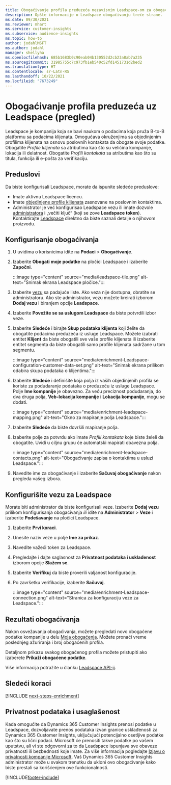 ```yaml
---
title: Obogaćivanje profila preduzeća nezavisnim Leadspace-om za obogaćivanje
description: Opšte informacije o Leadspace obogaćivanju treće strane.
ms.date: 09/30/2021
ms.reviewer: mhart
ms.service: customer-insights
ms.subservice: audience-insights
ms.topic: how-to
author: jodahlMSFT
ms.author: jodahl
manager: shellyha
ms.openlocfilehash: 685b1683b0c90eab04b130552d2cb23a8ab7a235
ms.sourcegitcommit: 31985755c7c973fb1eb540c52fd1451731d2bed2
ms.translationtype: HT
ms.contentlocale: sr-Latn-RS
ms.lasthandoff: 10/22/2021
ms.locfileid: "7673249"
---
```

# <a name="enrichment-of-company-profiles-with-leadspace-preview"></a>Obogaćivanje profila preduzeća uz Leadspace (pregled)

Leadspace je kompanija koja se bavi naukom o podacima koja pruža B-to-B platformu sa podacima klijenata. Omogućava okruženjima sa objedinjenim profilima klijenata na osnovu poslovnih kontakata da obogate svoje podatke. Obogatite *Profile klijenata* sa atributima kao što su veličina kompanije, lokacija ili delatnost. Obogatite *Profili kontakata* sa atributima kao što su titula, funkcija ili e-pošta za verifikaciju.

## <a name="prerequisites"></a>Preduslovi

Da biste konfigurisali Leadspace, morate da ispunite sledeće preduslove:

- Imate aktivnu Leadspace licencu.
- Imate [objedinjene profile klijenata](customer-profiles.md) zasnovane na poslovnim kontaktima.
- Administrator je već konfigurisao Leadspace vezu ili imate dozvole [administratora](permissions.md#administrator) i „večiti ključ“ (koji se zove **Leadspace token**). Kontaktirajte [Leadspace](https://www.leadspace.com/leadspace-microsoft-dynamics-365/) direktno da biste saznali detalje o njihovom proizvodu.

## <a name="configure-the-enrichment"></a>Konfigurisanje obogaćivanja

1. U uvidima o korisnicima idite na **Podaci** > **Obogaćivanje**.

1. Izaberite **Obogati moje podatke** na pločici Leadspace i izaberite **Započni**.

   :::image type="content" source="media/leadspace-tile.png" alt-text="Snimak ekrana Leadspace pločice.":::

1. Izaberite [vezu](connections.md) sa padajuće liste. Ako veza nije dostupna, obratite se administratoru. Ako ste administrator, vezu možete kreirati izborom **Dodaj vezu** i biranjem opcije **Leadspace**. 

1. Izaberite **Povežite se sa uslugom Leadspace** da biste potvrdili izbor veze.

1. Izaberite **Sledeće** i birajte **Skup podataka klijenta** koji želite da obogatite podacima preduzeća iz usluge Leadspace. Možete izabrati entitet **Klijent** da biste obogatili sve vaše profile klijenata ili izaberite entitet segmenta da biste obogatili samo profile klijenata sadržane u tom segmentu.

    :::image type="content" source="media/enrichment-Leadspace-configuration-customer-data-set.png" alt-text="Snimak ekrana prilikom odabira skupa podataka o klijentima.":::

1. Izaberite **Sledeće** i definišite koja polja iz vaših objedinjenih profila se koriste za podudaranje podataka o preduzeću iz usluge Leadspace. Polje **Ime kompanije** je obavezno. Za veću preciznost podudaranja, do dva druga polja, **Veb-lokacija kompanije** i **Lokacija kompanije**, mogu se dodati.

   :::image type="content" source="media/enrichment-leadspace-mapping.png" alt-text="Okno za mapiranje polja Leadspace.":::

1. Izaberite **Sledeće** da biste dovršili mapiranje polja.

1. Izaberite polje za potvrdu ako imate *Profili kontakata* koje biste želeli da obogatite. Uvidi u ciljnu grupu će automatski mapirati obavezna polja.

   :::image type="content" source="media/enrichment-leadspace-contacts.png" alt-text="Obogaćivanje zapisa o kontaktima u usluzi Leadspace.":::
 
1. Navedite ime za obogaćivanje i izaberite **Sačuvaj obogaćivanje** nakon pregleda vašeg izbora.


## <a name="configure-the-connection-for-leadspace"></a>Konfigurišite vezu za Leadspace 

Morate biti administrator da biste konfigurisali veze. Izaberite **Dodaj vezu** prilikom konfigurisanja obogaćivanja *ili* idite na **Administrator** > **Veze** i izaberite **Podešavanje** na pločici Leadspace.

1. Izaberite **Prvi koraci**. 

1. Unesite naziv veze u polje **Ime za prikaz**.

1. Navedite važeći token za Leadspace.

1. Pregledajte i dajte saglasnost za **Privatnost podataka i usklađenost** izborom opcije **Slažem se**.

1. Izaberite **Verifikuj** da biste proverili valjanost konfiguracije.

1. Po završetku verifikacije, izaberite **Sačuvaj**.
   
   :::image type="content" source="media/enrichment-Leadspace-connection.png" alt-text="Stranica za konfiguraciju veze za Leadspace.":::

## <a name="enrichment-results"></a>Rezultati obogaćivanja

Nakon osvežavanja obogaćivanja, možete pregledati novo obogaćene podatke kompanije u delu [Moja obogaćenja](enrichment-hub.md). Možete pronaći vreme poslednjeg ažuriranja i broj obogaćenih profila.

Detaljnom prikazu svakog obogaćenog profila možete pristupiti ako izaberete **Prikaži obogaćene podatke**.

Više informacija potražite u članku [Leadspace API-ji](https://support.leadspace.com/hc/en-us/sections/201997649-API).

## <a name="next-steps"></a>Sledeći koraci


[!INCLUDE [next-steps-enrichment](../includes/next-steps-enrichment.md)]

## <a name="data-privacy-and-compliance"></a>Privatnost podataka i usaglašenost

Kada omogućite da Dynamics 365 Customer Insights prenosi podatke u Leadspace, dozvoljavate prenos podataka izvan granice usklađenosti za Dynamics 365 Customer Insights, uključujući potencijalno osetljive podatke kao što su lični podaci. Microsoft će prenositi takve podatke po vašem uputstvu, ali vi ste odgovorni za to da Leadspace ispunjava sve obaveze privatnosti ili bezbednosti koje imate. Za više informacija pogledajte [Izjavu o privatnosti kompanije Microsoft](https://go.microsoft.com/fwlink/?linkid=396732).
Vaš Dynamics 365 Customer Insights administrator može u svakom trenutku da ukloni ovo obogaćivanje kako biste prestali sa korišćenjem ove funkcionalnosti.


[!INCLUDE[footer-include](../includes/footer-banner.md)]
